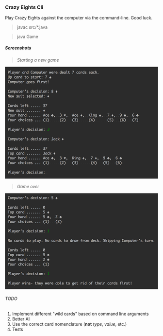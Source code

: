 ### Crazy Eights Cli

Play Crazy Eights against the computer via the command-line. Good luck.

> javac src/*.java

> java Game

##### Screenshots

> *Starting a new game*

![Screenshot 1](/screenshots/screen1.png?raw=true "Starting a new game")

> *Game over*

![Screenshot 2](/screenshots/screen2.png?raw=true "Game over")

###### TODO

1. Implement different "wild cards" based on command line arguments
2. Better AI
3. Use the correct card nomenclature (**not** *type*, *value*, etc.)
4. Tests

